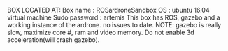 BOX LOCATED AT: 
Box name : ROSardroneSandbox
OS : ubuntu 16.04 virtual machine
Sudo password : artemis
This box has ROS, gazebo and a working instance of the ardrone. no issues to date.
NOTE: gazebo is really slow, maximize core #, ram and video memory. Do not enable 3d acceleration(will crash gazebo).
